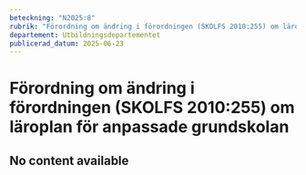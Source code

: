```yaml
---
beteckning: "N2025:8"
rubrik: "Förordning om ändring i förordningen (SKOLFS 2010:255) om läroplan för anpassade grundskolan"
departement: Utbildningsdepartementet
publicerad_datum: 2025-06-23
---
```


# Förordning om ändring i förordningen (SKOLFS 2010:255) om läroplan för anpassade grundskolan

## No content available